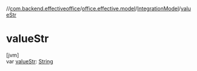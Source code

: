 //[com.backend.effectiveoffice](../../../index.md)/[office.effective.model](../index.md)/[IntegrationModel](index.md)/[valueStr](value-str.md)

# valueStr

[jvm]\
var [valueStr](value-str.md): [String](https://kotlinlang.org/api/latest/jvm/stdlib/kotlin/-string/index.html)
